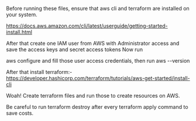Before running these files, ensure that aws cli and terraform are installed on your system.

https://docs.aws.amazon.com/cli/latest/userguide/getting-started-install.html

After that create one IAM user from AWS with Administrator access and save the access keys and secret access tokens
Now run

aws configure
and fill those user access credentials,
then run
aws --version

After that install terraform:-
https://developer.hashicorp.com/terraform/tutorials/aws-get-started/install-cli

Woah! Create terraform files and run those to create resources on AWS.

Be careful to run terraform destroy after every terraform apply command to save costs.
